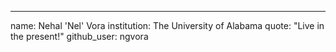 ---
name: Nehal 'Nel' Vora
institution: The University of Alabama
quote: "Live in the present!"
github_user: ngvora
